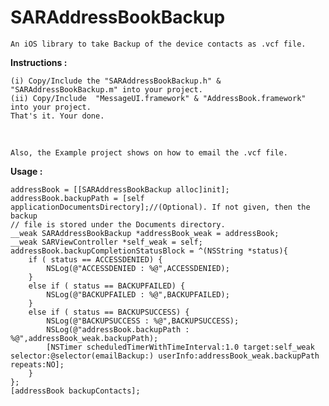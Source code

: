 SARAddressBookBackup
====================

	An iOS library to take Backup of the device contacts as .vcf file.

<b>Instructions :</b>

	(i) Copy/Include the "SARAddressBookBackup.h" & "SARAddressBookBackup.m" into your project.
	(ii) Copy/Include  "MessageUI.framework" & "AddressBook.framework" into your project.
	That's it. Your done.

<br/>

	Also, the Example project shows on how to email the .vcf file.

<b>Usage :</b>
	
	addressBook = [[SARAddressBookBackup alloc]init];
    addressBook.backupPath = [self applicationDocumentsDirectory];//(Optional). If not given, then the backup
    // file is stored under the Documents directory.
    __weak SARAddressBookBackup *addressBook_weak = addressBook;
    __weak SARViewController *self_weak = self;
    addressBook.backupCompletionStatusBlock = ^(NSString *status){
        if ( status == ACCESSDENIED) {
            NSLog(@"ACCESSDENIED : %@",ACCESSDENIED);
        }
        else if ( status == BACKUPFAILED) {
            NSLog(@"BACKUPFAILED : %@",BACKUPFAILED);
        }
        else if ( status == BACKUPSUCCESS) {
            NSLog(@"BACKUPSUCCESS : %@",BACKUPSUCCESS);
            NSLog(@"addressBook.backupPath : %@",addressBook_weak.backupPath);
            [NSTimer scheduledTimerWithTimeInterval:1.0 target:self_weak selector:@selector(emailBackup:) userInfo:addressBook_weak.backupPath repeats:NO];
        }
    };
    [addressBook backupContacts];

